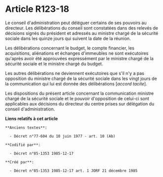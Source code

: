 # Article R123-18

Le conseil d'administration peut déléguer certains de ses pouvoirs au directeur. Les délibérations du conseil sont constatées
dans des relevés de décisions signés du président et adressés au ministre chargé de la sécurité sociale dans les quinze jours
qui suivent la date de la réunion. 

Les délibérations concernant le budget, le compte financier, les acquisitions, aliénations et échanges d'immeubles ne sont
exécutoires qu'après avoir été approuvées expressément par le ministre chargé de la sécurité sociale et le ministre chargé du
budget. 

Les autres délibérations ne deviennent exécutoires que s'il n'y a pas opposition du ministre chargé de la sécurité sociale
dans les vingt jours de la communication qui lui est donnée des délibérations [*accord tacite*]. 

Les dispositions du présent article concernant la communication ministre chargé de la sécurité sociale et le pouvoir
d'opposition de celui-ci sont applicables aux décisions du directeur du centre prises sur délégation du conseil
d'administration.

**Liens relatifs à cet article**

	**Anciens textes**:

	  - Décret n°77-604 du 10 juin 1977 - art. 10 (Ab)

	**Codifié par**:

	  - Décret n°85-1353 1985-12-17

	**Créé par**:

	  - Décret n°85-1353 1985-12-17 art. 1 JORF 21 décembre 1985
